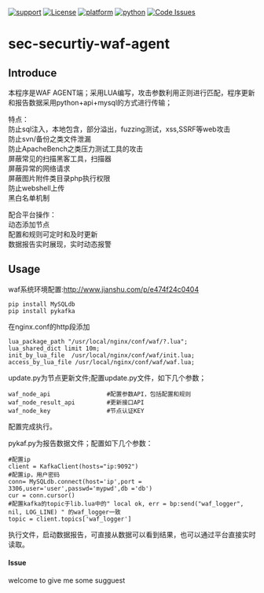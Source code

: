 [![support](https://baikal.io/badges/x)](https://baikal.io/x) [![License](https://img.shields.io/:license-gpl3-blue.svg)](https://www.gnu.org/licenses/gpl-3.0.html)
[![platform](https://img.shields.io/badge/platform-osx%2Flinux%2Fwindows-green.svg)](https://github.com/Canbing007/sec-portscan-agent)
[![python](https://img.shields.io/badge/python-2.7-blue.svg)](https://www.python.org/downloads/)
[![Code Issues](https://www.quantifiedcode.com/api/v1/project/2aeeb197a17d4f0b8336faa9019e562e/badge.svg)](https://www.quantifiedcode.com/app/project/2aeeb197a17d4f0b8336faa9019e562e)

# sec-securtiy-waf-agent

## Introduce 
本程序是WAF AGENT端；采用LUA编写，攻击参数利用正则进行匹配，程序更新和报告数据采用python+api+mysql的方式进行传输；   

特点：   
防止sql注入，本地包含，部分溢出，fuzzing测试，xss,SSRF等web攻击      
防止svn/备份之类文件泄漏       
防止ApacheBench之类压力测试工具的攻击      
屏蔽常见的扫描黑客工具，扫描器      
屏蔽异常的网络请求            
屏蔽图片附件类目录php执行权限                
防止webshell上传          
黑白名单机制    

配合平台操作：   
动态添加节点  
配置和规则可定时和及时更新    
数据报告实时展现，实时动态报警    

## Usage

waf系统环境配置:http://www.jianshu.com/p/e474f24c0404 

```
pip install MySQLdb
pip install pykafka
```
在nginx.conf的http段添加     
```
lua_package_path "/usr/local/nginx/conf/waf/?.lua";
lua_shared_dict limit 10m;
init_by_lua_file  /usr/local/nginx/conf/waf/init.lua; 
access_by_lua_file /usr/local/nginx/conf/waf/waf.lua;
```  

update.py为节点更新文件;配置update.py文件，如下几个参数；    

```
waf_node_api      			#配置参数API，包括配置和规则
waf_node_result_api			#更新接口API
waf_node_key				#节点认证KEY
```
配置完成执行。    

pykaf.py为报告数据文件；配置如下几个参数：    
```
#配置ip
client = KafkaClient(hosts="ip:9092")   
#配置ip，用户密码
conn= MySQLdb.connect(host='ip',port = 3306,user='user',passwd='mypwd',db ='db')
cur = conn.cursor()
#配置kafka的topic于lib.lua中的" local ok, err = bp:send("waf_logger", nil, LOG_LINE) " 的waf_logger一致
topic = client.topics['waf_logger']
```

执行文件，启动数据报告，可直接从数据可以看到结果，也可以通过平台直接实时读取。




#### Issue

welcome to give me some sugguest
